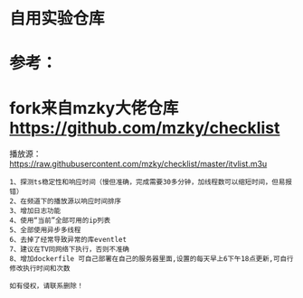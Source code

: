 # 自用实验仓库
# 参考：
# fork来自mzky大佬仓库 https://github.com/mzky/checklist

播放源：https://raw.githubusercontent.com/mzky/checklist/master/itvlist.m3u
```
1、探测ts稳定性和响应时间（慢但准确，完成需要30多分钟，加线程数可以缩短时间，但易报错）
2、在频道下的播放源以响应时间排序
3、增加日志功能
4、使用“当前”全部可用的ip列表
5、全部使用异步多线程
6、去掉了经常导致异常的库eventlet
7、建议在TV同网络下执行，否则不准确
8、增加dockerfile 可自己部署在自己的服务器里面,设置的每天早上6下午18点更新,可自行修改执行时间和次数

如有侵权，请联系删除！
